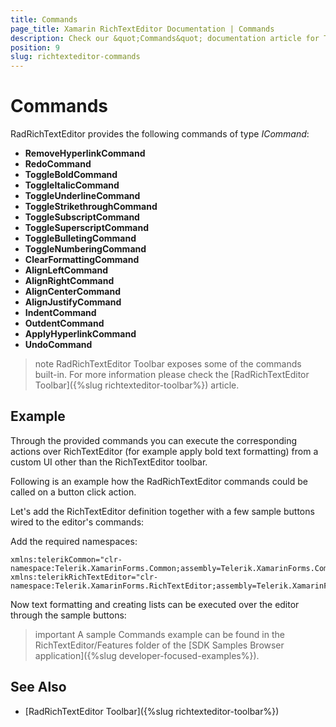 ```yaml
---
title: Commands
page_title: Xamarin RichTextEditor Documentation | Commands
description: Check our &quot;Commands&quot; documentation article for Telerik RichTextEditor for Xamarin control.
position: 9
slug: richtexteditor-commands
---
```


# Commands

RadRichTextEditor provides the following commands of type *ICommand*:

* **RemoveHyperlinkCommand**
* **RedoCommand**
* **ToggleBoldCommand**
* **ToggleItalicCommand**
* **ToggleUnderlineCommand**
* **ToggleStrikethroughCommand**
* **ToggleSubscriptCommand**
* **ToggleSuperscriptCommand**
* **ToggleBulletingCommand**
* **ToggleNumberingCommand**
* **ClearFormattingCommand**
* **AlignLeftCommand**
* **AlignRightCommand**
* **AlignCenterCommand**
* **AlignJustifyCommand**
* **IndentCommand**
* **OutdentCommand**
* **ApplyHyperlinkCommand**
* **UndoCommand**

>note RadRichTextEditor Toolbar exposes some of the commands built-in. For more information please check the [RadRichTextEditor Toolbar]({%slug richtexteditor-toolbar%}) article.

## Example

Through the provided commands you can execute the corresponding actions over RichTextEditor (for example apply bold text formatting) from a custom UI other than the RichTextEditor toolbar. 

Following is an example how the RadRichTextEditor commands could be called on a button click action. 

Let's add the RichTextEditor definition together with a few sample buttons wired to the editor's commands:

<snippet id='richtexteditor-commands-xaml' />

Add the required namespaces:

```XAML
xmlns:telerikCommon="clr-namespace:Telerik.XamarinForms.Common;assembly=Telerik.XamarinForms.Common"
xmlns:telerikRichTextEditor="clr-namespace:Telerik.XamarinForms.RichTextEditor;assembly=Telerik.XamarinForms.RichTextEditor"
```

Now text formatting and creating lists can be executed over the editor through the sample buttons:

>important A sample Commands example can be found in the RichTextEditor/Features folder of the [SDK Samples Browser application]({%slug developer-focused-examples%}).

## See Also

- [RadRichTextEditor Toolbar]({%slug richtexteditor-toolbar%})
